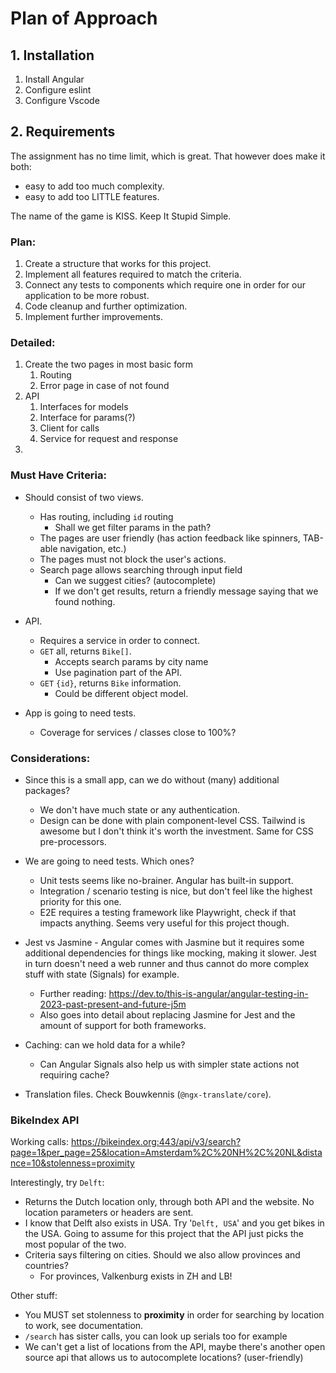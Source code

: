 # Plan of Approach

## 1. Installation

1. Install Angular
1. Configure eslint
1. Configure Vscode

## 2. Requirements

The assignment has no time limit, which is great. That however does make it both:

- easy to add too much complexity.
- easy to add too LITTLE features.

The name of the game is KISS. Keep It Stupid Simple.

### Plan:

1. Create a structure that works for this project.
1. Implement all features required to match the criteria.
1. Connect any tests to components which require one in order for our application to be more robust.
1. Code cleanup and further optimization.
1. Implement further improvements.

### Detailed:

1. Create the two pages in most basic form
   1. Routing
   1. Error page in case of not found
1. API
   1. Interfaces for models
   1. Interface for params(?)
   1. Client for calls
   1. Service for request and response
1. 

### Must Have Criteria:

- Should consist of two views.

  - Has routing, including `id` routing
    - Shall we get filter params in the path?
  - The pages are user friendly (has action feedback like spinners, TAB-able navigation, etc.)
  - The pages must not block the user's actions.
  - Search page allows searching through input field
    - Can we suggest cities? (autocomplete)
    - If we don't get results, return a friendly message saying that we found nothing.

- API.

  - Requires a service in order to connect.
  - `GET` all, returns `Bike[]`.
    - Accepts search params by city name
    - Use pagination part of the API.
  - `GET` `{id}`, returns `Bike` information.
    - Could be different object model.

- App is going to need tests.

  - Coverage for services / classes close to 100%?

### Considerations:

- Since this is a small app, can we do without (many) additional packages?
  - We don't have much state or any authentication.
  - Design can be done with plain component-level CSS. Tailwind is awesome but I don't think it's worth the investment. Same for CSS pre-processors.
- We are going to need tests. Which ones?

  - Unit tests seems like no-brainer. Angular has built-in support.
  - Integration / scenario testing is nice, but don't feel like the highest priority for this one.
  - E2E requires a testing framework like Playwright, check if that impacts anything. Seems very useful for this project though.

- Jest vs Jasmine - Angular comes with Jasmine but it requires some additional dependencies for things like mocking, making it slower. Jest in turn doesn't need a web runner and thus cannot do more complex stuff with state (Signals) for example.
  - Further reading: https://dev.to/this-is-angular/angular-testing-in-2023-past-present-and-future-j5m
  - Also goes into detail about replacing Jasmine for Jest and the amount of support for both frameworks.

- Caching: can we hold data for a while?
  - Can Angular Signals also help us with simpler state actions not requiring cache?

- Translation files. Check Bouwkennis (`@ngx-translate/core`).

### BikeIndex API

Working calls:
https://bikeindex.org:443/api/v3/search?page=1&per_page=25&location=Amsterdam%2C%20NH%2C%20NL&distance=10&stolenness=proximity

Interestingly, try `Delft`:

- Returns the Dutch location only, through both API and the website. No location parameters or headers are sent.
- I know that Delft also exists in USA. Try '`Delft, USA`' and you get bikes in the USA. Going to assume for this project that the API just picks the most popular of the two.
- Criteria says filtering on cities. Should we also allow provinces and countries?
  - For provinces, Valkenburg exists in ZH and LB!

Other stuff:

- You MUST set stolenness to **proximity** in order for searching by location to work, see documentation.
- `/search` has sister calls, you can look up serials too for example
- We can't get a list of locations from the API, maybe there's another open source api that allows us to autocomplete locations? (user-friendly)
